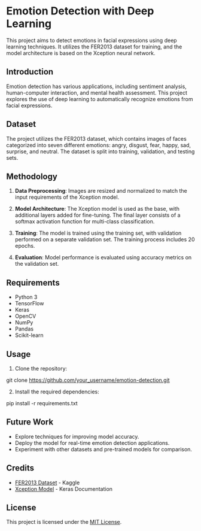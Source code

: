 # Emotion Detection with Deep Learning

This project aims to detect emotions in facial expressions using deep learning techniques. It utilizes the FER2013 dataset for training, and the model architecture is based on the Xception neural network.

## Introduction

Emotion detection has various applications, including sentiment analysis, human-computer interaction, and mental health assessment. This project explores the use of deep learning to automatically recognize emotions from facial expressions.

## Dataset

The project utilizes the FER2013 dataset, which contains images of faces categorized into seven different emotions: angry, disgust, fear, happy, sad, surprise, and neutral. The dataset is split into training, validation, and testing sets.

## Methodology

1. **Data Preprocessing**: Images are resized and normalized to match the input requirements of the Xception model.

2. **Model Architecture**: The Xception model is used as the base, with additional layers added for fine-tuning. The final layer consists of a softmax activation function for multi-class classification.

3. **Training**: The model is trained using the training set, with validation performed on a separate validation set. The training process includes 20 epochs.

4. **Evaluation**: Model performance is evaluated using accuracy metrics on the validation set.

## Requirements

- Python 3
- TensorFlow
- Keras
- OpenCV
- NumPy
- Pandas
- Scikit-learn

## Usage

1. Clone the repository:

git clone https://github.com/your_username/emotion-detection.git


2. Install the required dependencies:

pip install -r requirements.txt

## Future Work

- Explore techniques for improving model accuracy.
- Deploy the model for real-time emotion detection applications.
- Experiment with other datasets and pre-trained models for comparison.

## Credits

- [FER2013 Dataset](https://www.kaggle.com/c/challenges-in-representation-learning-facial-expression-recognition-challenge/data) - Kaggle
- [Xception Model](https://keras.io/api/applications/xception/) - Keras Documentation

## License

This project is licensed under the [MIT License](LICENSE).
